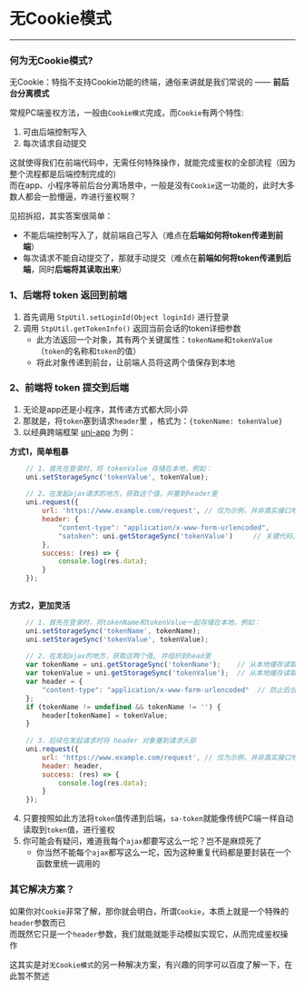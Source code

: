 # 无Cookie模式
--- 

### 何为无Cookie模式? 

无Cookie：特指不支持Cookie功能的终端，通俗来讲就是我们常说的 —— **前后台分离模式**

常规PC端鉴权方法，一般由`Cookie模式`完成，而`Cookie`有两个特性:
1. 可由后端控制写入
2. 每次请求自动提交

这就使得我们在前端代码中，无需任何特殊操作，就能完成鉴权的全部流程（因为整个流程都是后端控制完成的）<br/>
而在app、小程序等前后台分离场景中，一般是没有`Cookie`这一功能的，此时大多数人都会一脸懵逼，咋进行鉴权啊？

见招拆招，其实答案很简单：
- 不能后端控制写入了，就前端自己写入（难点在**后端如何将token传递到前端**）
- 每次请求不能自动提交了，那就手动提交（难点在**前端如何将token传递到后端**，同时**后端将其读取出来**）



### 1、后端将 token 返回到前端

1. 首先调用 `StpUtil.setLoginId(Object loginId)` 进行登录 
2. 调用 `StpUtil.getTokenInfo()` 返回当前会话的token详细参数 
	- 此方法返回一个对象，其有两个关键属性：`tokenName`和`tokenValue`（`token`的名称和`token`的值）
	- 将此对象传递到前台，让前端人员将这两个值保存到本地

### 2、前端将 token 提交到后端
1. 无论是app还是小程序，其传递方式都大同小异
2. 那就是，将`token`塞到请求`header`里 ，格式为：`{tokenName: tokenValue}`
3. 以经典跨端框架 [uni-app](https://uniapp.dcloud.io/) 为例： 

**方式1，简单粗暴**

``` js 
	// 1、首先在登录时，将 tokenValue 存储在本地，例如：
	uni.setStorageSync('tokenValue', tokenValue);
	
	// 2、在发起ajax请求的地方，获取这个值，并塞到header里 
	uni.request({
		url: 'https://www.example.com/request', // 仅为示例，并非真实接口地址。
		header: {
			"content-type": "application/x-www-form-urlencoded",
			"satoken": uni.getStorageSync('tokenValue')		// 关键代码, 注意参数名字是 satoken 
		},
		success: (res) => {
			console.log(res.data);	
		}
	});
	
```

**方式2，更加灵活**
	
``` js
	// 1、首先在登录时，将tokenName和tokenValue一起存储在本地，例如：
	uni.setStorageSync('tokenName', tokenName); 
	uni.setStorageSync('tokenValue', tokenValue); 
	
	// 2、在发起ajax的地方，获取这两个值, 并组织到head里 
	var tokenName = uni.getStorageSync('tokenName');	// 从本地缓存读取tokenName值
	var tokenValue = uni.getStorageSync('tokenValue');	// 从本地缓存读取tokenValue值
	var header = {
		"content-type": "application/x-www-form-urlencoded"	 // 防止后台拿不到参数
	};
	if (tokenName != undefined && tokenName != '') {
		header[tokenName] = tokenValue;
	}
	
	// 3、后续在发起请求时将 header 对象塞到请求头部 
	uni.request({
		url: 'https://www.example.com/request', // 仅为示例，并非真实接口地址。
		header: header,
		success: (res) => {
			console.log(res.data);	
		}
	});
```

4. 只要按照如此方法将`token`值传递到后端，`sa-token`就能像传统PC端一样自动读取到`token`值，进行鉴权
5. 你可能会有疑问，难道我每个`ajax`都要写这么一坨？岂不是麻烦死了
	- 你当然不能每个`ajax`都写这么一坨，因为这种重复代码都是要封装在一个函数里统一调用的 


### 其它解决方案？
如果你对`Cookie`非常了解，那你就会明白，所谓`Cookie`，本质上就是一个特殊的`header`参数而已 <br>
而既然它只是一个`header`参数，我们就能就能手动模拟实现它，从而完成鉴权操作

这其实是对`无Cookie模式`的另一种解决方案，有兴趣的同学可以百度了解一下，在此暂不赘述 

